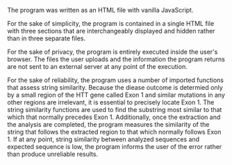 The program was written as an HTML file with vanilla JavaScript. 

For the sake of simplicity, the program is contained in a single HTML file with three sections that are interchangeably displayed and hidden rather than in three separate files.

For the sake of privacy, the program is entirely executed inside the user's browser. The files the user uploads and the information the program returns are not sent to an external server at any point of the execution. 

For the sake of reliability, the program uses a number of imported functions that assess string similarity. Because the diease outcome is determied only by a small region of the HTT gene called Exon 1 and similar mutations in any other regions are irrelevant, it is essential to precisely locate Exon 1. The string similarity functions are used to find the substring most similar to that which that normally precedes Exon 1. Additionally, once the extraction and the analysis are completed, the program measures the similarity of the string that follows the extracted region to that which normally follows Exon 1. If at any point, string similarity between analyzed sequences and expected sequence is low, the program informs the user of the error rather than produce unreliable results.


